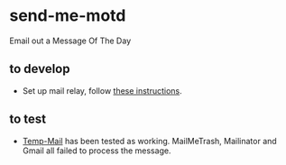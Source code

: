 # send-me-motd
Email out a Message Of The Day

## to develop
* Set up mail relay, follow [these instructions](https://app.sendgrid.com/guide/integrate/langs/ruby).

## to test
* [Temp-Mail](https://temp-mail.org) has been tested as working. MailMeTrash, Mailinator and Gmail all failed to process the message.
